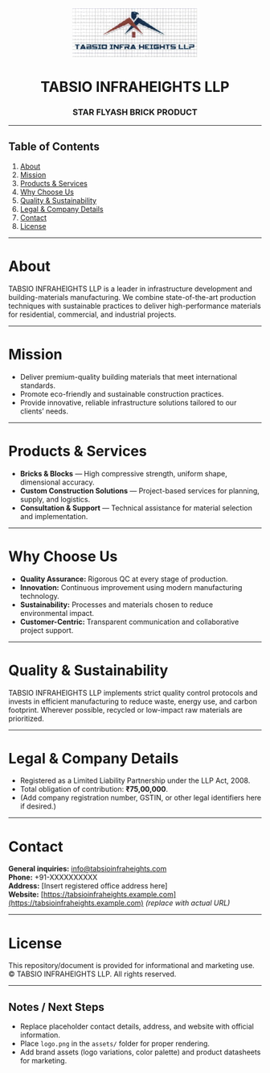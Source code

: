 <p align="center">
  <img src="logo.png" alt="TABSIO INFRAHEIGHTS LLP Logo" width="250">
</p>

<h1 align="center">TABSIO INFRAHEIGHTS LLP</h1>
<h3 align="center">STAR FLYASH BRICK PRODUCT</h3>

---

## Table of Contents
1. [About](#about)  
2. [Mission](#mission)  
3. [Products & Services](#products--services)  
4. [Why Choose Us](#why-choose-us)  
5. [Quality & Sustainability](#quality--sustainability)  
6. [Legal & Company Details](#legal--company-details)  
7. [Contact](#contact)  
8. [License](#license)

---

# About
TABSIO INFRAHEIGHTS LLP is a leader in infrastructure development and building-materials manufacturing. We combine state-of-the-art production techniques with sustainable practices to deliver high-performance materials for residential, commercial, and industrial projects.

---

# Mission
- Deliver premium-quality building materials that meet international standards.  
- Promote eco-friendly and sustainable construction practices.  
- Provide innovative, reliable infrastructure solutions tailored to our clients’ needs.

---

# Products & Services
- **Bricks & Blocks** — High compressive strength, uniform shape, dimensional accuracy.  
- **Custom Construction Solutions** — Project-based services for planning, supply, and logistics.  
- **Consultation & Support** — Technical assistance for material selection and implementation.

---

# Why Choose Us
- **Quality Assurance:** Rigorous QC at every stage of production.  
- **Innovation:** Continuous improvement using modern manufacturing technology.  
- **Sustainability:** Processes and materials chosen to reduce environmental impact.  
- **Customer-Centric:** Transparent communication and collaborative project support.

---

# Quality & Sustainability
TABSIO INFRAHEIGHTS LLP implements strict quality control protocols and invests in efficient manufacturing to reduce waste, energy use, and carbon footprint. Wherever possible, recycled or low-impact raw materials are prioritized.

---

# Legal & Company Details
- Registered as a Limited Liability Partnership under the LLP Act, 2008.  
- Total obligation of contribution: **₹75,00,000**.  
- (Add company registration number, GSTIN, or other legal identifiers here if desired.)

---

# Contact
**General inquiries:** info@tabsioinfraheights.com  
**Phone:** +91-XXXXXXXXXX  
**Address:** [Insert registered office address here]  
**Website:** [https://tabsioinfraheights.example.com](https://tabsioinfraheights.example.com) *(replace with actual URL)*

---

# License
This repository/document is provided for informational and marketing use. © TABSIO INFRAHEIGHTS LLP. All rights reserved.

---

## Notes / Next Steps
- Replace placeholder contact details, address, and website with official information.  
- Place `logo.png` in the `assets/` folder for proper rendering.  
- Add brand assets (logo variations, color palette) and product datasheets for marketing.
